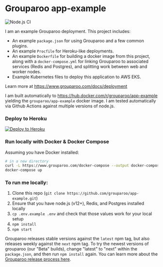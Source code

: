# Grouparoo app-example

![Node.js CI](https://github.com/grouparoo/app-example/workflows/Node.js%20CI/badge.svg)

I am an example Grouparoo deployment. This project includes:

- An example `package.json` for using Grouparoo and a few common plugins.
- An example `Procfile` for Heroku-like deployments.
- An example `Dockerfile` for building a docker image from this project, along with a `docker-compose.yml` for linking Grouparoo to associated services (Redis and Postgres), and splitting work between web and worker nodes.
- Example Kubernetes files to deploy this application to AWS EKS.

Learn more at https://www.grouparoo.com/docs/deployment

I am built automatically to https://hub.docker.com/r/grouparoo/app-example yielding the `grouparoo/app-example` docker image.
I am tested automatically via Github Actions against multiple versions of node.js.

### Deploy to Heroku

[![Deploy to Heroku](https://www.herokucdn.com/deploy/button.svg)](https://heroku.com/deploy?template=https://github.com/grouparoo/app-example)

### Run locally with Docker & Docker Compose

Assuming you have Docker installed:

```bash
# in a new directory
curl -L https://www.grouparoo.com/docker-compose --output docker-compose.yml
docker-compose up
```

### To run me locally:

1. Clone this repo (`git clone https://github.com/grouparoo/app-example.git`)
2. Ensure that you have node.js (v12+), Redis, and Postgres installed locally
3. `cp .env.example .env` and check that those values work for your local setup
4. `npm install`
5. `npm start`

Grouparoo releases stable versions against the `latest` npm tag, but also releases weekly against the `next` npm tag. To try the newest versions of grouparoo (our "Beta" builds), change "latest" to "next" within the `package.json`, and then run `npm install` again. You can learn more about the [Grouparoo release process here](https://github.com/grouparoo/grouparoo/blob/master/documents/development/publishing.md).
